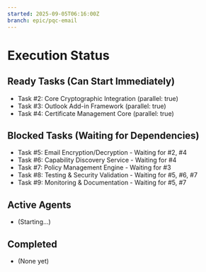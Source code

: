 ```yaml
---
started: 2025-09-05T06:16:00Z
branch: epic/pqc-email
---
```


# Execution Status

## Ready Tasks (Can Start Immediately)
- Task #2: Core Cryptographic Integration (parallel: true)
- Task #3: Outlook Add-in Framework (parallel: true)  
- Task #4: Certificate Management Core (parallel: true)

## Blocked Tasks (Waiting for Dependencies)
- Task #5: Email Encryption/Decryption - Waiting for #2, #4
- Task #6: Capability Discovery Service - Waiting for #4
- Task #7: Policy Management Engine - Waiting for #3
- Task #8: Testing & Security Validation - Waiting for #5, #6, #7
- Task #9: Monitoring & Documentation - Waiting for #5, #7

## Active Agents
- (Starting...)

## Completed
- (None yet)